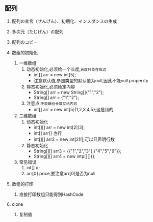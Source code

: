 ## 配列
1. 配列の宣言（せんげん）、初期化、インスダンスの生成
2. 多次元（たじげん）の配列
3. 配列のコピー

1. 数组的初始化
    1. 一维数组
        1. 动态初始化,必须给一个长度,`长度只能在右边`
            - int[] arr = new int[5];
            - 注意默认值,参照类型的默认值为null,因此不能null.properrty
        2. 静态初始化,必须给定内容
            - String[] arr = new String[]{"1","2"};
            - String[] arr = {"1","2"};
        3. 注意点:`不能既给长度又给内容`
            - int[] arr = new int[5]{1,2,3,4,5};这是错的
    2. 二维数组
        1. 动态初始化
            - int[][] arr = new int[2][3];
            - int[] arr[] 也行
            - int[][] arr2 = new int[2][];可以只声明行数
        2. 静态初始化
            - String[][] arr3 = {{"1","2","3"},{"4","5","6"}};
            - String[][] arr4 = new intp[][]{};
    3. 常见错误
        1. int[] d;
        2. arr[0].price,要注意arr[0]是否为null
2. 数组的打印
    1. 直接打印数组只能得到HashCode
3. clone
    1. 复制值